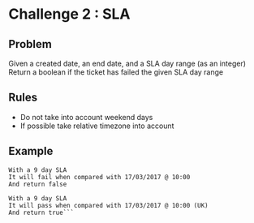 # Challenge 2 : SLA #

## Problem ##
Given a created date, an end date, and a SLA day range (as an integer)
Return a boolean if the ticket has failed the given SLA day range

## Rules ##
- Do not take into account weekend days
- If possible take relative timezone into account

## Example ##
```If a ticket is raised on 06/03/2017 @ 08:00 in the UK
With a 9 day SLA
It will fail when compared with 17/03/2017 @ 10:00
And return false
```

 ```If a ticket is raised on 06/03/2017 @ 08:00 in Singapore
With a 9 day SLA
It will pass when compared with 17/03/2017 @ 10:00 (UK)
And return true```
